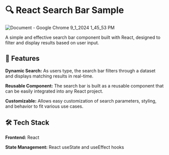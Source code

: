 # 🔍 React Search Bar Sample



![Document - Google Chrome 9_1_2024 1_45_53 PM](https://github.com/user-attachments/assets/16089d9f-54fa-4d5d-ae61-d359d30810d6)






A simple and effective search bar component built with React, designed to filter and display results based on user input.






## 🚀 Features



**Dynamic Search:** As users type, the search bar filters through a dataset and displays matching results in real-time.



**Reusable Component:** The search bar is built as a reusable component that can be easily integrated into any React project.



**Customizable:** Allows easy customization of search parameters, styling, and behavior to fit various use cases.






## 🛠️ Tech Stack




**Frontend:** React



**State Management:** React useState and useEffect hooks




